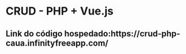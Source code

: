 # CRUD - PHP + Vue.js

<h2>Link do código hospedado:https://crud-php-caua.infinityfreeapp.com/</h2>
